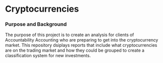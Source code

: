 # Cryptocurrencies

### Purpose and Background
The purpose of this project is to create an analysis for clients of Accountability Accounting who are preparing to get into the cryptocurrency market. This repository dsiplays reports that include what cryptocurrencies are on the trading market and how they could be grouped to create a classification system for new investments.
